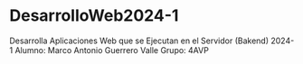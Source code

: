 # DesarrolloWeb2024-1
Desarrolla Aplicaciones Web que se Ejecutan en el Servidor (Bakend) 2024-1
Alumno:
Marco Antonio Guerrero Valle
Grupo:
4AVP
